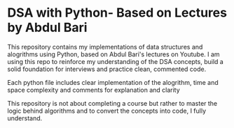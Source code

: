 # DSA with Python- Based on Lectures by Abdul Bari
This repository contains my implementations of data structures and alogrithms using Python, based on Abdul Bari's lectures on Youtube.
I am using this repo to reinforce my understanding of the DSA concepts, build a solid foundation for interviews and practice clean, commented code.

Each python file includes clear implementation of the alogrithm, time and space complexity and comments for explanation and clarity

This repository is not about completing a course but rather to master the logic behind algorithms and to convert the concepts into code, I fully understand.
